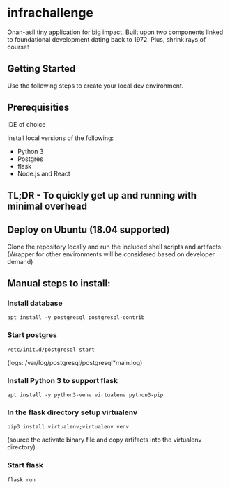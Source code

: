 # infrachallenge

Onan-asil tiny application for big impact.  Built upon two components linked to foundational development dating back to 1972.  Plus, shrink rays of course!

## Getting Started

Use the following steps to create your local dev environment. 

## Prerequisities

IDE of choice

Install local versions of the following:

- Python 3
- Postgres
- flask
- Node.js and React


## TL;DR - To quickly get up and running with minimal overhead
## Deploy on Ubuntu (18.04 supported)
Clone the repository locally and run the included shell scripts and artifacts.  (Wrapper for other environments will be considered based on developer demand)

## Manual steps to install:

### Install database
```
apt install -y postgresql postgresql-contrib
```
### Start postgres
```
/etc/init.d/postgresql start
```
(logs: /var/log/postgresql/postgresql*main.log)

### Install Python 3 to support flask
```
apt install -y python3-venv virtualenv python3-pip
```
### In the flask directory setup virtualenv
```
pip3 install virtualenv;virtualenv venv
```
(source the activate binary file and copy artifacts into the virtualenv directory)
### Start flask
```
flask run
```

